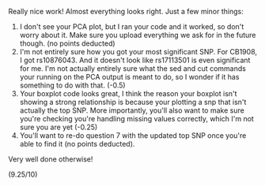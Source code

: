 Really nice work! Almost everything looks right. Just a few minor things:

1. I don't see your PCA plot, but I ran your code and it worked, so don't worry about it. Make sure you upload everything we ask for in the future though. (no points deducted)
2. I'm not entirely sure how you got your most significant SNP. For CB1908, I got rs10876043. And it doesn't look like rs17113501 is even significant for me. I'm not actually entirely sure what the sed and cut commands your running on the PCA output is meant to do, so I wonder if it has something to do with that. (-0.5)
3. Your boxplot code looks great, I think the reason your boxplot isn't showing a strong relationship is because your plotting a snp that isn't actually the top SNP. More importantly, you'll also want to make sure you're checking you're handling missing values correctly, which I'm not sure you are yet (-0.25)
4. You'll want to re-do question 7 with the updated top SNP once you're able to find it (no points deducted).

Very well done otherwise!

(9.25/10)
